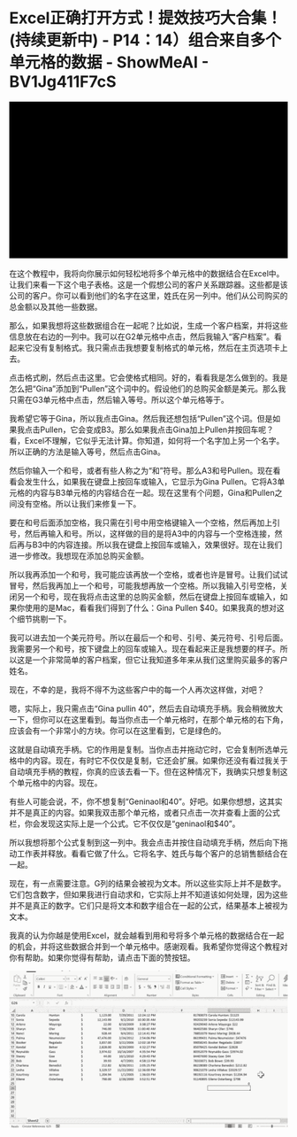 # Excel正确打开方式！提效技巧大合集！(持续更新中) - P14：14）组合来自多个单元格的数据 - ShowMeAI - BV1Jg411F7cS

![](img/5fc0469d872390f09398bc265d5e01ae_0.png)

在这个教程中，我将向你展示如何轻松地将多个单元格中的数据结合在Excel中。让我们来看一下这个电子表格。这是一个假想公司的客户关系跟踪器。这些都是该公司的客户。你可以看到他们的名字在这里，姓氏在另一列中。他们从公司购买的总金额以及其他一些数据。

那么，如果我想将这些数据组合在一起呢？比如说，生成一个客户档案，并将这些信息放在右边的一列中。我可以在G2单元格中点击，然后我输入“客户档案”。看起来它没有复制格式。我只需点击我想要复制格式的单元格，然后在主页选项卡上去。

点击格式刷，然后点击这里。它会使格式相同。好的，看看我是怎么做到的。我是怎么把“Gina”添加到“Pullen”这个词中的。假设他们的总购买金额是美元。那么我只需在G3单元格中点击，然后输入等号。所以这个单元格等于。

我希望它等于Gina，所以我点击Gina。然后我还想包括“Pullen”这个词。但是如果我点击Pullen，它会变成B3。那么如果我点击Gina加上Pullen并按回车呢？看，Excel不理解，它似乎无法计算。你知道，如何将一个名字加上另一个名字。所以正确的方法是输入等号，然后点击Gina。

然后你输入一个和号，或者有些人称之为“和”符号。那么A3和号Pullen。现在看看会发生什么，如果我在键盘上按回车或输入，它显示为Gina Pullen。它将A3单元格的内容与B3单元格的内容结合在一起。现在这里有个问题，Gina和Pullen之间没有空格。所以让我们来修复一下。

要在和号后面添加空格，我只需在引号中用空格键输入一个空格，然后再加上引号，然后再输入和号。所以，这样做的目的是将A3中的内容与一个空格连接，然后再与B3中的内容连接。所以我在键盘上按回车或输入，效果很好。现在让我们进一步修改。我想现在添加总购买金额。

所以我再添加一个和号，我可能应该再放一个空格，或者也许是冒号。让我们试试冒号，然后我再加上一个和号，可能我想再放一个空格。所以我输入引号空格，关闭另一个和号，现在我将点击这里的总购买金额，然后在键盘上按回车或输入，如果你使用的是Mac，看看我们得到了什么：Gina Pullen $40。如果我真的想对这个细节挑剔一下。

我可以进去加一个美元符号。所以在最后一个和号、引号、美元符号、引号后面。我需要另一个和号，按下键盘上的回车或输入。现在看起来正是我想要的样子。所以这是一个非常简单的客户档案，但它让我知道多年来从我们这里购买最多的客户姓名。

现在，不幸的是，我将不得不为这些客户中的每一个人再次这样做，对吧？

嗯，实际上，我只需点击“Gina pullin 40”，然后去自动填充手柄。我会稍微放大一下，但你可以在这里看到。每当你点击一个单元格时，在那个单元格的右下角，应该会有一个非常小的方块。你可以在这里看到，它是绿色的。

这就是自动填充手柄。它的作用是复制。当你点击并拖动它时，它会复制所选单元格中的内容。现在，有时它不仅仅是复制，它还会扩展。如果你还没有看过我关于自动填充手柄的教程，你真的应该去看一下。但在这种情况下，我确实只想复制这个单元格中的内容。现在。

有些人可能会说，不，你不想复制“Geninaol和40”。好吧。如果你想想，这其实并不是真正的内容。如果我双击那个单元格，或者只点击一次并查看上面的公式栏，你会发现这实际上是一个公式。它不仅仅是“geninaol和$40”。

所以我想将那个公式复制到这一列中。我会点击并按住自动填充手柄，然后向下拖动工作表并释放。看看它做了什么。它将名字、姓氏与每个客户的总销售额结合在一起。

现在，有一点需要注意。G列的结果会被视为文本。所以这些实际上并不是数字。它们包含数字，但如果我进行自动求和，它实际上并不知道该如何处理，因为这些并不是真正的数字。它们只是将文本和数字组合在一起的公式，结果基本上被视为文本。

我真的认为你越是使用Excel，就会越看到用和号将多个单元格的数据结合在一起的机会，并将这些数据合并到一个单元格中。感谢观看。我希望你觉得这个教程对你有帮助。如果你觉得有帮助，请点击下面的赞按钮。

![](img/5fc0469d872390f09398bc265d5e01ae_2.png)
